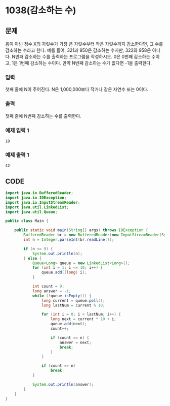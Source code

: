 # 1038\(감소하는 수\)

## 문제

음이 아닌 정수 X의 자릿수가 가장 큰 자릿수부터 작은 자릿수까지 감소한다면, 그 수를 감소하는 수라고 한다. 예를 들어, 321과 950은 감소하는 수지만, 322와 958은 아니다. N번째 감소하는 수를 출력하는 프로그램을 작성하시오. 0은 0번째 감소하는 수이고, 1은 1번째 감소하는 수이다. 만약 N번째 감소하는 수가 없다면 -1을 출력한다.

### 입력

첫째 줄에 N이 주어진다. N은 1,000,000보다 작거나 같은 자연수 또는 0이다.

### 출력

첫째 줄에 N번째 감소하는 수를 출력한다.

### 예제 입력 1

```text
18
```

### 예제 출력 1

```text
42
```

## CODE

```java
import java.io.BufferedReader;
import java.io.IOException;
import java.io.InputStreamReader;
import java.util.LinkedList;
import java.util.Queue;

public class Main {

	public static void main(String[] args) throws IOException {
		BufferedReader br = new BufferedReader(new InputStreamReader(System.in));
		int n = Integer.parseInt(br.readLine());

		if (n <= 9) {
			System.out.println(n);
		} else {
			Queue<Long> queue = new LinkedList<Long>();
			for (int i = 1; i <= 10; i++) {
				queue.add((long) i);
			}

			int count = 9;
			long answer = -1;
			while (!queue.isEmpty()) {
				long current = queue.poll();
				long lastNum = current % 10;

				for (int i = 0; i < lastNum; i++) {
					long next = current * 10 + i;
					queue.add(next);
					count++;

					if (count == n) {
						answer = next;
						break;
					}
				}

				if (count == n)
					break;
			}

			System.out.println(answer);
		}
	}
}
```

